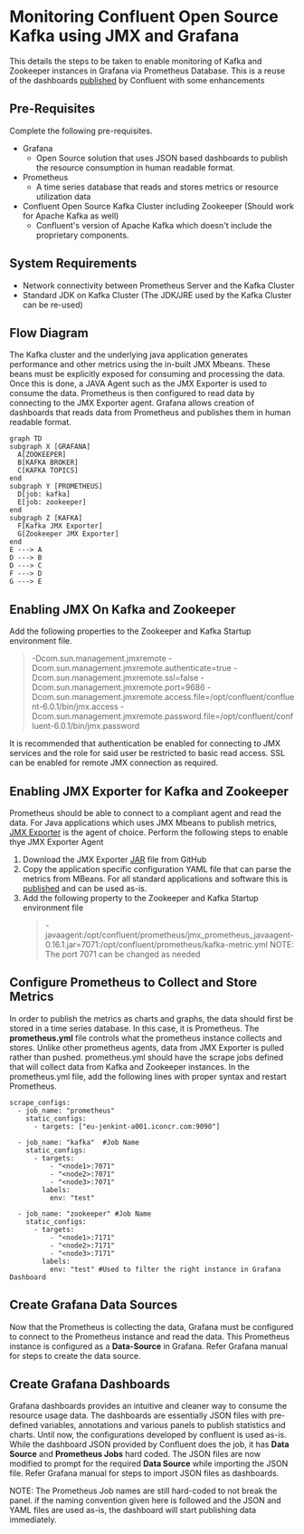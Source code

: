 # Monitoring Confluent Open Source Kafka using JMX and Grafana
This details the steps to be taken to enable monitoring of Kafka and Zookeeper instances in Grafana via Prometheus Database. This is a reuse of the dashboards [published](https://github.com/confluentinc/jmx-monitoring-stacks.git) by Confluent with some enhancements

## Pre-Requisites
Complete the following pre-requisites.
 - Grafana
	 - Open Source solution that uses JSON based dashboards to publish the resource consumption in human readable format.
 - Prometheus
	 - A time series database that reads and stores metrics or resource utilization data
 - Confluent Open Source Kafka Cluster including Zookeeper (Should work for Apache Kafka as well)
	 - Confluent's version of Apache Kafka which doesn't include the proprietary components.

## System Requirements

 - Network connectivity between Prometheus Server and the Kafka Cluster
 - Standard JDK on Kafka Cluster (The JDK/JRE used by the Kafka Cluster can be re-used)

## Flow Diagram

The Kafka cluster and the underlying java application generates performance and other metrics using the in-built JMX Mbeans. These beans must be explicitly exposed for consuming and processing the data. Once this is done, a JAVA Agent such as the JMX Exporter is used to consume the data. Prometheus is then configured to read data by connecting to the JMX Exporter agent. Grafana allows creation of dashboards that reads data from Prometheus and publishes them in human readable format.


```mermaid
graph TD
subgraph X [GRAFANA]
  A[ZOOKEEPER]
  B[KAFKA BROKER]
  C[KAFKA TOPICS]
end
subgraph Y [PROMETHEUS]
  D[job: kafka]
  E[job: zookeeper] 
end
subgraph Z [KAFKA]
  F[Kafka JMX Exporter]
  G[Zookeeper JMX Exporter]  
end
E ---> A
D ---> B
D ---> C
F ---> D
G ---> E
```

## Enabling JMX On Kafka and Zookeeper

Add the following properties to the Zookeeper and Kafka Startup environment file.

>  -Dcom.sun.management.jmxremote 
>  -Dcom.sun.management.jmxremote.authenticate=true 
>  -Dcom.sun.management.jmxremote.ssl=false 
>  -Dcom.sun.management.jmxremote.port=9686 
>  -Dcom.sun.management.jmxremote.access.file=/opt/confluent/confluent-6.0.1/bin/jmx.access 
>  -Dcom.sun.management.jmxremote.password.file=/opt/confluent/confluent-6.0.1/bin/jmx.password

It is recommended that authentication be enabled for connecting to JMX services and the role for said user be restricted to basic read access. SSL can be enabled for remote JMX connection as required.

## Enabling JMX Exporter for Kafka and Zookeeper

Prometheus should be able to connect to a compliant agent and read the data. For Java applications which uses JMX Mbeans to publish metrics, [JMX Exporter](https://github.com/prometheus/jmx_exporter) is the agent of choice. Perform the following steps to enable thye JMX Exporter Agent

 1. Download the JMX Exporter [JAR](https://github.com/prometheus/jmx_exporter/releases/tag/parent-0.17.2) file from GitHub
 2. Copy the application specific configuration YAML file that can parse the metrics from MBeans. For all standard applications and software this is [published](https://github.com/prometheus/jmx_exporter/tree/main/example_configs) and can be used as-is.
 3. Add the following property to the Zookeeper and Kafka Startup environment file
	 >  -javaagent:/opt/confluent/prometheus/jmx_prometheus_javaagent-0.16.1.jar=7071:/opt/confluent/prometheus/kafka-metric.yml
	 NOTE: The port 7071 can be changed as needed

## Configure Prometheus to Collect and Store Metrics

In order to publish the metrics as charts and graphs, the data should first be stored in a time series database. In this case, it is Prometheus. The **prometheus.yml** file controls what the prometheus instance collects and stores. Unlike other prometheus agents, data from JMX Exporter is pulled rather than pushed. prometheus.yml should have the scrape jobs defined that will collect data from Kafka and Zookeeper instances.
In the prometheus.yml file, add the following lines with proper syntax and restart Prometheus.
```
scrape_configs:
  - job_name: "prometheus"
    static_configs:
      - targets: ["eu-jenkint-a001.iconcr.com:9090"]

  - job_name: "kafka"  #Job Name
    static_configs:
      - targets:
          - "<node1>:7071"
          - "<node2>:7071"
          - "<node3>:7071"
        labels:
          env: "test"

  - job_name: "zookeeper" #Job Name
    static_configs:
      - targets:
          - "<node1>:7171"
          - "<node2>:7171"
          - "<node3>:7171"
        labels:
          env: "test" #Used to filter the right instance in Grafana Dashboard
```
## Create Grafana Data Sources
Now that the Prometheus is collecting the data, Grafana must be configured to connect to the Prometheus instance and read the data. This Prometheus instance is configured as a **Data-Source** in Grafana. Refer Grafana manual for steps to create the data source.


## Create Grafana Dashboards

Grafana dashboards provides an intuitive and cleaner way to consume the resource usage data. The dashboards are essentially JSON files with pre-defined variables, annotations and various panels to publish statistics and charts. Until now, the configurations developed by confluent is used as-is. While the dashboard JSON provided by Confluent does the job, it has **Data Source** and **Prometheus Jobs** hard coded. The JSON files are now modified to prompt for the required **Data Source** while importing the JSON file. Refer Grafana manual for steps to import JSON files as dashboards.

NOTE: The Prometheus Job names are still hard-coded to not break the panel. if the naming convention given here is followed and the JSON and YAML files are used as-is, the dashboard will start publishing data immediately.
